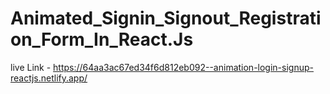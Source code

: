 # Animated_Signin_Signout_Registration_Form_In_React.Js

live Link - https://64aa3ac67ed34f6d812eb092--animation-login-signup-reactjs.netlify.app/
